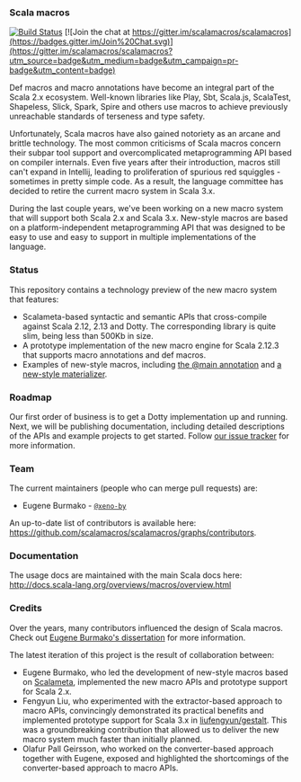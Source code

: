 ### Scala macros
[![Build Status](https://platform-ci.scala-lang.org/api/badges/scalamacros/scalamacros/status.svg)](https://platform-ci.scala-lang.org/scalamacros/scalamacros)
[![Join the chat at https://gitter.im/scalamacros/scalamacros](https://badges.gitter.im/Join%20Chat.svg)](https://gitter.im/scalamacros/scalamacros?utm_source=badge&utm_medium=badge&utm_campaign=pr-badge&utm_content=badge)

Def macros and macro annotations have become an integral part of the Scala 2.x ecosystem. Well-known libraries like Play, Sbt, Scala.js, ScalaTest, Shapeless, Slick, Spark, Spire and others use macros to achieve previously unreachable standards of terseness and type safety.

Unfortunately, Scala macros have also gained notoriety as an arcane and brittle technology. The most common criticisms of Scala macros concern their subpar tool support and overcomplicated metaprogramming API based on compiler internals. Even five years after their introduction, macros still can't expand in Intellij, leading to proliferation of spurious red squiggles - sometimes in pretty simple code. As a result, the language committee has decided to retire the current macro system in Scala 3.x.

During the last couple years, we've been working on a new macro system that will support both Scala 2.x and Scala 3.x. New-style macros are based on a platform-independent metaprogramming API that was designed  to be easy to use and easy to support in multiple implementations of the language.

### Status

This repository contains a technology preview of the new macro system that features:
  * Scalameta-based syntactic and semantic APIs that cross-compile against Scala 2.12, 2.13 and Dotty. The corresponding library is quite slim, being less than 500Kb in size.
  * A prototype implementation of the new macro engine for Scala 2.12.3 that supports macro annotations and def macros.
  * Examples of new-style macros, including [the @main annotation](tests/macros/src/main/scala/scala/macros/tests/scaladays/main.scala) and [a new-style materializer](tests/macros/src/main/scala/scala/macros/tests/scaladays/Serialize.scala).

### Roadmap

Our first order of business is to get a Dotty implementation up and running. Next, we will be publishing documentation, including detailed descriptions of the APIs and example projects to get started. Follow [our issue tracker](https://github.com/scalamacros/scalamacros/issues/) for more information.

### Team

The current maintainers (people who can merge pull requests) are:

* Eugene Burmako - [`@xeno-by`](https://github.com/xeno-by)

An up-to-date list of contributors is available here: https://github.com/scalamacros/scalamacros/graphs/contributors.

### Documentation

The usage docs are maintained with the main Scala docs here: http://docs.scala-lang.org/overviews/macros/overview.html

### Credits

Over the years, many contributors influenced the design of Scala macros. Check out [Eugene Burmako's dissertation](https://infoscience.epfl.ch/record/226166?ln=en) for more information.

The latest iteration of this project is the result of collaboration between:
  * Eugene Burmako, who led the development of new-style macros based on [Scalameta](https://github.com/scalameta), implemented the new macro APIs and prototype support for Scala 2.x.
  * Fengyun Liu, who experimented with the extractor-based approach to macro APIs, convincingly demonstrated its practical benefits and implemented prototype support for Scala 3.x in [liufengyun/gestalt](https://github.com/liufengyun/gestalt). This was a groundbreaking contribution that allowed us to deliver the new macro system much faster than initially planned.
  * Olafur Pall Geirsson, who worked on the converter-based approach together with Eugene, exposed and highlighted the shortcomings of the converter-based approach to macro APIs.
